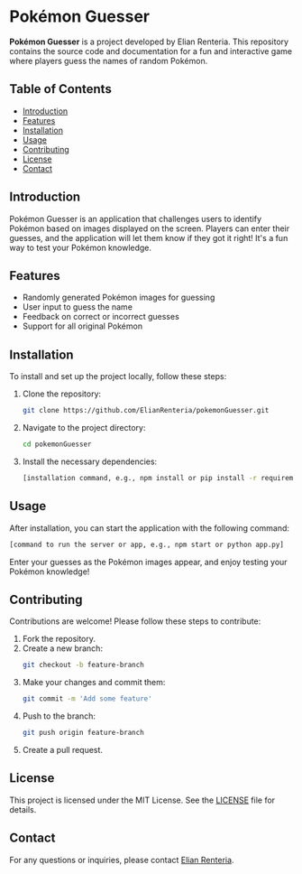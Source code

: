 
# Pokémon Guesser

**Pokémon Guesser** is a project developed by Elian Renteria. This repository contains the source code and documentation for a fun and interactive game where players guess the names of random Pokémon.

## Table of Contents

- [Introduction](#introduction)
- [Features](#features)
- [Installation](#installation)
- [Usage](#usage)
- [Contributing](#contributing)
- [License](#license)
- [Contact](#contact)

## Introduction

Pokémon Guesser is an application that challenges users to identify Pokémon based on images displayed on the screen. Players can enter their guesses, and the application will let them know if they got it right! It's a fun way to test your Pokémon knowledge.

## Features

- Randomly generated Pokémon images for guessing
- User input to guess the name
- Feedback on correct or incorrect guesses
- Support for all original Pokémon

## Installation

To install and set up the project locally, follow these steps:

1. Clone the repository:
   ```bash
   git clone https://github.com/ElianRenteria/pokemonGuesser.git
   ```
2. Navigate to the project directory:
   ```bash
   cd pokemonGuesser
   ```
3. Install the necessary dependencies:
   ```bash
   [installation command, e.g., npm install or pip install -r requirements.txt]
   ```

## Usage

After installation, you can start the application with the following command:

```bash
[command to run the server or app, e.g., npm start or python app.py]
```

Enter your guesses as the Pokémon images appear, and enjoy testing your Pokémon knowledge!

## Contributing

Contributions are welcome! Please follow these steps to contribute:

1. Fork the repository.
2. Create a new branch:
   ```bash
   git checkout -b feature-branch
   ```
3. Make your changes and commit them:
   ```bash
   git commit -m 'Add some feature'
   ```
4. Push to the branch:
   ```bash
   git push origin feature-branch
   ```
5. Create a pull request.

## License

This project is licensed under the MIT License. See the [LICENSE](LICENSE) file for details.

## Contact

For any questions or inquiries, please contact [Elian Renteria](mailto:elianrenteriadevelopment@gmail.com).

